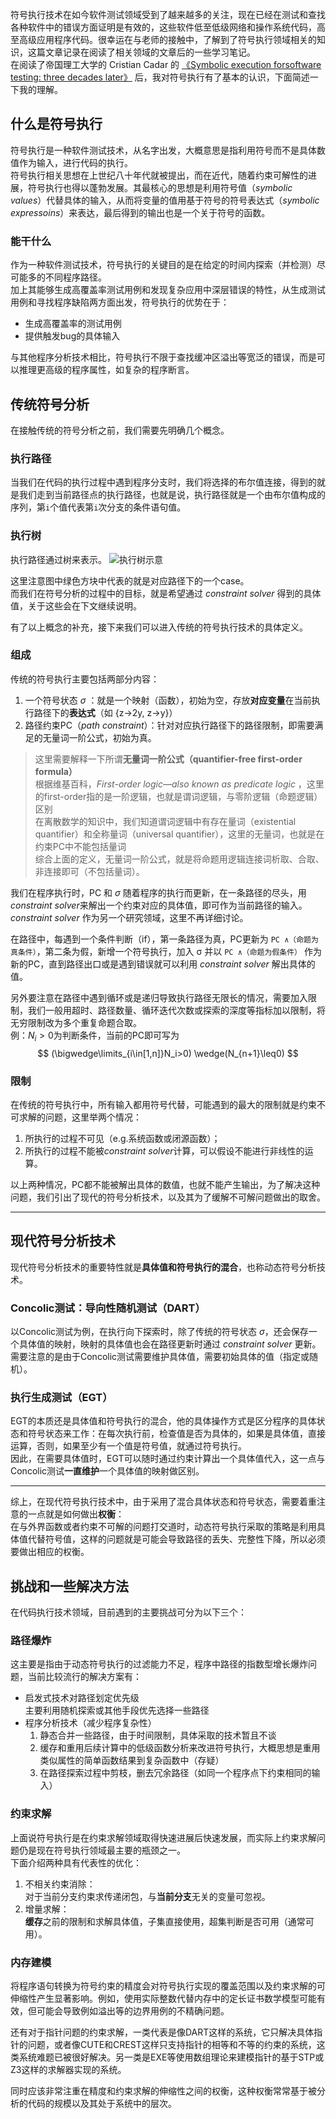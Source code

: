符号执行技术在如今软件测试领域受到了越来越多的关注，现在已经在测试和查找各种软件中的错误方面证明是有效的，这些软件低至低级网络和操作系统代码，高至高级应用程序代码。很幸运在与老师的接触中，了解到了符号执行领域相关的知识，这篇文章记录在阅读了相关领域的文章后的一些学习笔记。  
在阅读了帝国理工大学的 Cristian Cadar 的 [《Symbolic execution forsoftware testing: three decades later》](https://dl.acm.org/doi/fullHtml/10.1145/2408776.2408795) 后，我对符号执行有了基本的认识，下面简述一下我的理解。  

## 什么是符号执行
符号执行是一种软件测试技术，从名字出发，大概意思是指利用符号而不是具体数值作为输入，进行代码的执行。  
符号执行相关思想在上世纪八十年代就被提出，而在近代，随着约束可解性的进展，符号执行也得以蓬勃发展。其最核心的思想是利用符号值（*symbolic values*）代替具体的输入，从而将变量的值用基于符号的符号表达式（*symbolic expressoins*）来表达，最后得到的输出也是一个关于符号的函数。  

### 能干什么
作为一种软件测试技术，符号执行的关键目的是在给定的时间内探索（并检测）尽可能多的不同程序路径。  
加上其能够生成高覆盖率测试用例和发现复杂应用中深层错误的特性，从生成测试用例和寻找程序缺陷两方面出发，符号执行的优势在于：  
* 生成高覆盖率的测试用例
* 提供触发bug的具体输入

与其他程序分析技术相比，符号执行不限于查找缓冲区溢出等宽泛的错误，而是可以推理更高级的程序属性，如复杂的程序断言。

## 传统符号分析
在接触传统的符号分析之前，我们需要先明确几个概念。
### 执行路径
当我们在代码的执行过程中遇到程序分支时，我们将选择的布尔值连接，得到的就是我们走到当前路径点的执行路径，也就是说，执行路径就是一个由布尔值构成的序列，第`i`个值代表第`i`次分支的条件语句值。
### 执行树
执行路径通过树来表示。
![执行树示意](https://img.foril.fun/%E6%89%A7%E8%A1%8C%E6%A0%91.jpg)

这里注意图中绿色方块中代表的就是对应路径下的一个case。  
而我们在符号分析的过程中的目标，就是希望通过 *constraint solver* 得到的具体值，关于这些会在下文继续说明。  

有了以上概念的补充，接下来我们可以进入传统的符号执行技术的具体定义。   
### 组成
传统的符号执行主要包括两部分内容：  
1. 一个符号状态 $\sigma$ ：就是一个映射（函数），初始为空，存放**对应变量**在当前执行路径下的**表达式**（如 {z→2y, z→y}）
2. 路径约束PC（*path constraint*）：针对对应执行路径下的路径限制，即需要满足的无量词一阶公式，初始为真。

> 这里需要解释一下所谓**无量词一阶公式（quantifier-free first-order formula）**  
> 根据维基百科，*First-order logic—also known as predicate logic* ，这里的first-order指的是一阶逻辑，也就是谓词逻辑，与零阶逻辑（命题逻辑）区别    
> 在离散数学的知识中，我们知道谓词逻辑中有存在量词（existential quantifier）和全称量词（universal quantifier），这里的无量词，也就是在约束PC中不能包括量词  
> 综合上面的定义，无量词一阶公式，就是将命题用逻辑连接词析取、合取、非连接即可（不包括量词）。

我们在程序执行时，PC 和 $\sigma$ 随着程序的执行而更新，在一条路径的尽头，用*constraint solver*来解出一个约束对应的具体值，即可作为当前路径的输入。*constraint solver* 作为另一个研究领域，这里不再详细讨论。  

在路径中，每遇到一个条件判断（if），第一条路径为真，PC更新为 `PC ∧（命题为真条件）`，第二条为假，新增一个符号执行，加入 σ 并以 `PC ∧（命题为假条件）` 作为新的PC，直到路径出口或是遇到错误就可以利用 *constraint solver* 解出具体的值。

另外要注意在路径中遇到循环或是递归导致执行路径无限长的情况，需要加入限制，我们一般用超时、路径数量、循环迭代次数或探索的深度等指标加以限制，将无穷限制改为多个重复命题合取。  
例：$N_i>0$为判断条件，当前的PC即可写为
$$
(\bigwedge\limits_{i\in[1,n]}N_i>0) \wedge(N_{n+1}\leq0)
$$
### 限制
在传统的符号执行中，所有输入都用符号代替，可能遇到的最大的限制就是约束不可求解的问题，这里举两个情况：
1. 所执行的过程不可见（e.g.系统函数或闭源函数）；
2. 所执行的过程不能被*constraint solver*计算，可以假设不能进行非线性的运算。

以上两种情况，PC都不能被解出具体的数值，也就不能产生输出，为了解决这种问题，我们引出了现代的符号分析技术，以及其为了缓解不可解问题做出的取舍。　　
***
## 现代符号分析技术
现代符号分析技术的重要特性就是**具体值和符号执行的混合**，也称动态符号分析技术。
### Concolic测试：导向性随机测试（DART）
以Concolic测试为例，在执行向下探索时，除了传统的符号状态 $\sigma$，还会保存一个具体值的映射，映射的具体值也会在路径更新时通过 *constraint solver* 更新。  
需要注意的是由于Concolic测试需要维护具体值，需要初始具体的值（指定或随机）。

### 执行生成测试（EGT）
EGT的本质还是具体值和符号执行的混合，他的具体操作方式是区分程序的具体状态和符号状态来工作：在每次执行前，检查值是否为具体的，如果是具体值，直接运算，否则，如果至少有一个值是符号值，就通过符号执行。  
因此，在需要具体值时，EGT可以随时通过约束计算出一个具体值代入，这一点与Concolic测试**一直维护**一个具体值的映射做区别。  

***
综上，在现代符号执行技术中，由于采用了混合具体状态和符号状态，需要着重注意的一点就是如何做出**权衡**：  
在与外界函数或者约束不可解的问题打交道时，动态符号执行采取的策略是利用具体值代替符号值，这样的问题就是可能会导致路径的丢失、完整性下降，所以必须要做出相应的权衡。

## 挑战和一些解决方法
在代码执行技术领域，目前遇到的主要挑战可分为以下三个：  
### 路径爆炸
这主要是指由于动态符号执行的过滤能力不足，程序中路径的指数型增长爆炸问题，当前比较流行的解决方案有：
* 启发式技术对路径划定优先级  
  主要利用随机探索或其他手段优先选择一些路径
* 程序分析技术（减少程序复杂性）  
  1. 静态合并一些路径，由于时间限制，具体采取的技术暂且不谈
  2. 缓存和重用后续计算中的低级函数分析来改进符号执行，大概思想是重用类似属性的简单函数结果到复杂函数中（存疑）
  3. 在路径探索过程中剪枝，删去冗余路径（如同一个程序点下约束相同的输入）

### 约束求解

上面说符号执行是在约束求解领域取得快速进展后快速发展，而实际上约束求解问题仍是现在符号执行领域最主要的瓶颈之一。  
下面介绍两种具有代表性的优化：
1. 不相关约束消除：  
   对于当前分支约束求传递闭包，与**当前分支**无关的变量可忽视。
2. 增量求解：  
   **缓存**之前的限制和求解具体值，子集直接使用，超集判断是否可用（通常可用）。

### 内存建模
将程序语句转换为符号约束的精度会对符号执行实现的覆盖范围以及约束求解的可伸缩性产生显著影响。例如，使用实际整数代替内存中的定长证书数学模型可能有效，但可能会导致例如溢出等的边界用例的不精确问题。  

还有对于指针问题的约束求解，一类代表是像DART这样的系统，它只解决具体指针的问题，或者像CUTE和CREST这样只支持指针的相等和不等的约束的系统，这类系统难题已被很好解决。另一类是EXE等使用数组理论来建模指针的基于STP或Z3这样的求解器实现的系统。

同时应该非常注重在精度和约束求解的伸缩性之间的权衡，这种权衡常常基于被分析的代码的规模以及其处于系统中的层次。


   

